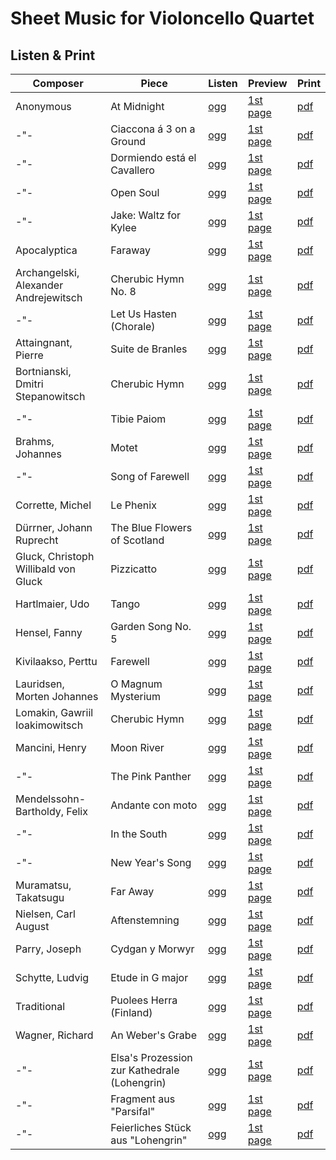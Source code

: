 # Sheet Music for Violoncello Quartet

## Listen & Print

Composer | Piece | Listen | Preview | Print
-------- | ----- | ------ | ------- | -----
Anonymous | At Midnight | [ogg](http://cellist.bplaced.net/ogg/Unbekannt/unbekannt_um_mitternacht.ogg) | [1st page](https://raw.githubusercontent.com/cellist/Lilypond-Sheet-Music/master/Vlc%2C%20Vlc%2C%20Vlc%2C%20Vlc/Unbekannt/Um%20Mitternacht/preview.png) | [pdf](https://github.com/cellist/Lilypond-Sheet-Music/raw/master/Vlc%2C%20Vlc%2C%20Vlc%2C%20Vlc/Unbekannt/Um%20Mitternacht/unbekannt_um_mitternacht.pdf)
-"- | Ciaccona á 3 on a Ground | [ogg](http://cellist.bplaced.net/ogg/Unbekannt/unbekannt_ciaccona.ogg) | [1st page](https://raw.githubusercontent.com/cellist/Lilypond-Sheet-Music/master/Vlc%2C%20Vlc%2C%20Vlc%2C%20Vlc/Unbekannt/Ciaccona/preview.png) | [pdf](https://github.com/cellist/Lilypond-Sheet-Music/raw/master/Vlc%2C%20Vlc%2C%20Vlc%2C%20Vlc/Unbekannt/Ciaccona/unbekannt_ciaccona.pdf)
-"- | Dormiendo está el Cavallero | [ogg](http://cellist.bplaced.net/ogg/Unbekannt/anonymous_dormiendo.ogg) | [1st page](https://raw.githubusercontent.com/cellist/Lilypond-Sheet-Music/master/Vlc%2C%20Vlc%2C%20Vlc%2C%20Vlc/Unbekannt/Dormiendo/preview.png) | [pdf](https://github.com/cellist/Lilypond-Sheet-Music/raw/master/Vlc%2C%20Vlc%2C%20Vlc%2C%20Vlc/Unbekannt/Dormiendo/anonymous_dormiendo.pdf)
-"- | Open Soul | [ogg](http://cellist.bplaced.net/ogg/Unbekannt/unbekannt_open_soul.ogg) | [1st page](https://raw.githubusercontent.com/cellist/Lilypond-Sheet-Music/master/Vlc%2C%20Vlc%2C%20Vlc%2C%20Vlc/Unbekannt/Open%20Soul/preview.png) | [pdf](https://github.com/cellist/Lilypond-Sheet-Music/raw/master/Vlc%2C%20Vlc%2C%20Vlc%2C%20Vlc/Unbekannt/Open%20Soul/unbekannt_open_soul.pdf)
-"- | Jake: Waltz for Kylee | [ogg](http://cellist.bplaced.net/ogg/Unbekannt/unbekannt_walzer_f%c3%bcr_kylee.ogg) | [1st page](https://raw.githubusercontent.com/cellist/Lilypond-Sheet-Music/master/Vlc%2C%20Vlc%2C%20Vlc%2C%20Vlc/Unbekannt/Walzer%20f%C3%BCr%20Kylee/preview.png) | [pdf](https://github.com/cellist/Lilypond-Sheet-Music/raw/master/Vlc%2C%20Vlc%2C%20Vlc%2C%20Vlc/Unbekannt/Walzer%20f%C3%BCr%20Kylee/unbekannt_walzer_f%C3%BCr_kylee.pdf)
Apocalyptica | Faraway | [ogg](http://cellist.bplaced.net/ogg/Apocalyptica/apocalyptica_faraway.ogg) | [1st page](https://raw.githubusercontent.com/cellist/Lilypond-Sheet-Music/master/Vlc%2C%20Vlc%2C%20Vlc%2C%20Vlc/Apocalyptica/Faraway/preview.png) | [pdf](https://github.com/cellist/Lilypond-Sheet-Music/raw/master/Vlc%2C%20Vlc%2C%20Vlc%2C%20Vlc/Apocalyptica/Faraway/apocalyptica_faraway.pdf)
Archangelski, Alexander Andrejewitsch | Cherubic Hymn No. 8 | [ogg](http://cellist.bplaced.net/ogg/Archangelski,%20Alexander%20Andrejewitsch/archangelski_hymne.ogg) | [1st page](https://raw.githubusercontent.com/cellist/Lilypond-Sheet-Music/master/Vlc%2C%20Vlc%2C%20Vlc%2C%20Vlc/Archangelski%2C%20Alexander%20Andrejewitsch/Cherubische%20Hymne%20Nr%208/preview.png) | [pdf](https://github.com/cellist/Lilypond-Sheet-Music/raw/master/Vlc%2C%20Vlc%2C%20Vlc%2C%20Vlc/Archangelski%2C%20Alexander%20Andrejewitsch/Cherubische%20Hymne%20Nr%208/archangelski_hymne.pdf)
-"- | Let Us Hasten (Chorale) | [ogg](http://cellist.bplaced.net/ogg/Archangelski,%20Alexander%20Andrejewitsch/archangelski_choral.ogg) | [1st page](https://raw.githubusercontent.com/cellist/Lilypond-Sheet-Music/master/Vlc%2C%20Vlc%2C%20Vlc%2C%20Vlc/Archangelski%2C%20Alexander%20Andrejewitsch/Choral/preview.png) | [pdf](https://github.com/cellist/Lilypond-Sheet-Music/raw/master/Vlc%2C%20Vlc%2C%20Vlc%2C%20Vlc/Archangelski%2C%20Alexander%20Andrejewitsch/Choral/archangelski_choral.pdf)
Attaingnant, Pierre | Suite de Branles | [ogg](http://cellist.bplaced.net/ogg/Attaingnant,%20Pierre/attaingnant_suite_de_branles.ogg) | [1st page](https://raw.githubusercontent.com/cellist/Lilypond-Sheet-Music/master/Vlc%2C%20Vlc%2C%20Vlc%2C%20Vlc/Attaingnant%2C%20Pierre/Suite%20de%20Branles/preview.png) | [pdf](https://github.com/cellist/Lilypond-Sheet-Music/raw/master/Vlc%2C%20Vlc%2C%20Vlc%2C%20Vlc/Attaingnant%2C%20Pierre/Suite%20de%20Branles/attaingnant_suite_de_branles.pdf)
Bortnianski, Dmitri Stepanowitsch | Cherubic Hymn | [ogg](http://cellist.bplaced.net/ogg/Bortnianski,%20Dmitri/bortnianski_hymne_der_cherubim.ogg) | [1st page](https://raw.githubusercontent.com/cellist/Lilypond-Sheet-Music/master/Vlc%2C%20Vlc%2C%20Vlc%2C%20Vlc/Bortnjanski%2C%20Dmitri%20Stepanowitsch/Hymne%20der%20Cherubim/preview.png) | [pdf](https://github.com/cellist/Lilypond-Sheet-Music/raw/master/Vlc%2C%20Vlc%2C%20Vlc%2C%20Vlc/Bortnjanski%2C%20Dmitri%20Stepanowitsch/Hymne%20der%20Cherubim/bortnianski_hymne_der_cherubim.pdf)
-"- | Tibie Paiom | [ogg](http://cellist.bplaced.net/ogg/Bortnianski,%20Dmitri/bortnjanski_tibie_paiom.ogg) | [1st page](https://raw.githubusercontent.com/cellist/Lilypond-Sheet-Music/master/Vlc%2C%20Vlc%2C%20Vlc%2C%20Vlc/Bortnjanski%2C%20Dmitri%20Stepanowitsch/Tibie%20Paiom/preview.png) | [pdf](https://github.com/cellist/Lilypond-Sheet-Music/raw/master/Vlc%2C%20Vlc%2C%20Vlc%2C%20Vlc/Bortnjanski%2C%20Dmitri%20Stepanowitsch/Tibie%20Paiom/bortnjanski_tibie_paiom.pdf)
Brahms, Johannes | Motet | [ogg](http://cellist.bplaced.net/ogg/Brahms,%20Johannes/brahms_motette.ogg) | [1st page](https://raw.githubusercontent.com/cellist/Lilypond-Sheet-Music/master/Vlc%2C%20Vlc%2C%20Vlc%2C%20Vlc/Brahms%2C%20Johannes/Motette/preview.png) | [pdf](https://github.com/cellist/Lilypond-Sheet-Music/raw/master/Vlc%2C%20Vlc%2C%20Vlc%2C%20Vlc/Brahms%2C%20Johannes/Motette/brahms_motette.pdf)
-"- | Song of Farewell | [ogg](http://cellist.bplaced.net/ogg/Brahms,%20Johannes/brahms_abschiedslied.ogg) | [1st page](https://raw.githubusercontent.com/cellist/Lilypond-Sheet-Music/master/Vlc%2C%20Vlc%2C%20Vlc%2C%20Vlc/Brahms%2C%20Johannes/Abschiedslied/preview.png) | [pdf](https://github.com/cellist/Lilypond-Sheet-Music/raw/master/Vlc%2C%20Vlc%2C%20Vlc%2C%20Vlc/Brahms%2C%20Johannes/Abschiedslied/brahms_abschiedslied.pdf)
Corrette, Michel | Le Phenix | [ogg](http://cellist.bplaced.net/ogg/Corrette,%20Michel/corrette_phenix.ogg) | [1st page](https://raw.githubusercontent.com/cellist/Lilypond-Sheet-Music/master/Vlc%2C%20Vlc%2C%20Vlc%2C%20Vlc/Corrette%2C%20Michel/Le%20Phenix/preview.png) | [pdf](https://github.com/cellist/Lilypond-Sheet-Music/raw/master/Vlc%2C%20Vlc%2C%20Vlc%2C%20Vlc/Corrette%2C%20Michel/Le%20Phenix/corrette_phenix.pdf)
Dürrner, Johann Ruprecht | The Blue Flowers of Scotland | [ogg](http://cellist.bplaced.net/ogg/D%c3%bcrrner,%20Johann%20Ruprecht/d%c3%bcrrner_schottische_volksweise.ogg) | [1st page](https://raw.githubusercontent.com/cellist/Lilypond-Sheet-Music/master/Vlc%2C%20Vlc%2C%20Vlc%2C%20Vlc/D%C3%BCrrner%2C%20Johann%20Ruprecht/Schottische%20Volksweise/preview.png) | [pdf](https://github.com/cellist/Lilypond-Sheet-Music/raw/master/Vlc%2C%20Vlc%2C%20Vlc%2C%20Vlc/D%C3%BCrrner%2C%20Johann%20Ruprecht/Schottische%20Volksweise/d%C3%BCrrner_schottische_volksweise.pdf)
Gluck, Christoph Willibald von Gluck | Pizzicatto | [ogg](http://cellist.bplaced.net/ogg/Gluck,%20Christoph%20Willibald%20von/gluck_pizzicatto_4vlc.ogg) | [1st page](https://raw.githubusercontent.com/cellist/Lilypond-Sheet-Music/master/Vlc%2C%20Vlc%2C%20Vlc%2C%20Vlc/Gluck%2C%20Christoph%20Willibald%20von/Pizzicatto/preview.png) | [pdf](https://github.com/cellist/Lilypond-Sheet-Music/raw/master/Vlc%2C%20Vlc%2C%20Vlc%2C%20Vlc/Gluck%2C%20Christoph%20Willibald%20von/Pizzicatto/gluck_pizzicatto.pdf)
Hartlmaier, Udo | Tango | [ogg](http://cellist.bplaced.net/ogg/Hartlmaier,%20Udo/hartlmaier_tango.ogg) | [1st page](https://raw.githubusercontent.com/cellist/Lilypond-Sheet-Music/master/Vlc%2C%20Vlc%2C%20Vlc%2C%20Vlc/Hartlmaier%2C%20Udo/Tango/preview.png) | [pdf](https://github.com/cellist/Lilypond-Sheet-Music/raw/master/Vlc%2C%20Vlc%2C%20Vlc%2C%20Vlc/Hartlmaier%2C%20Udo/Tango/hartlmaier_tango.pdf)
Hensel, Fanny | Garden Song No. 5 | [ogg](http://cellist.bplaced.net/ogg/Hensel,%20Fanny/hensel_waldesrauschen.ogg) | [1st page](https://raw.githubusercontent.com/cellist/Lilypond-Sheet-Music/master/Vlc%2C%20Vlc%2C%20Vlc%2C%20Vlc/Hensel%2C%20Fanny/Abendlich%20schon%20rauscht%20der%20Wald/preview.png) | [pdf](https://github.com/cellist/Lilypond-Sheet-Music/raw/master/Vlc%2C%20Vlc%2C%20Vlc%2C%20Vlc/Hensel%2C%20Fanny/Abendlich%20schon%20rauscht%20der%20Wald/hensel_waldesrauschen.pdf)
Kivilaakso, Perttu | Farewell | [ogg](http://cellist.bplaced.net/ogg/Kivilaakso,%20Perttu/kivilaakso_farewell.ogg) | [1st page](https://raw.githubusercontent.com/cellist/Lilypond-Sheet-Music/master/Vlc%2C%20Vlc%2C%20Vlc%2C%20Vlc/Kivilaakso%2C%20Perttu/Farewell/preview.png) | [pdf](https://github.com/cellist/Lilypond-Sheet-Music/raw/master/Vlc%2C%20Vlc%2C%20Vlc%2C%20Vlc/Kivilaakso%2C%20Perttu/Farewell/kivilaakso_farewell.pdf)
Lauridsen, Morten Johannes | O Magnum Mysterium | [ogg](http://cellist.bplaced.net/ogg/Lauridsen,%20Morten%20Johannes/lauridsen_o_magnum_mysterium.ogg) | [1st page](https://raw.githubusercontent.com/cellist/Lilypond-Sheet-Music/master/Vlc%2C%20Vlc%2C%20Vlc%2C%20Vlc/Lauridsen%2C%20Morten%20Johannes/O%20Magnum%20Mysterium/preview.png) | [pdf](https://github.com/cellist/Lilypond-Sheet-Music/raw/master/Vlc%2C%20Vlc%2C%20Vlc%2C%20Vlc/Lauridsen%2C%20Morten%20Johannes/O%20Magnum%20Mysterium/lauridsen_o_magnum_mysterium.pdf)
Lomakin, Gawriil Ioakimowitsch | Cherubic Hymn | [ogg](http://cellist.bplaced.net/ogg/Lomakin,%20Gawriil%20Ioakimowitsch/lomakin_hymne_der_cherubim.ogg) | [1st page](https://raw.githubusercontent.com/cellist/Lilypond-Sheet-Music/master/Vlc%2C%20Vlc%2C%20Vlc%2C%20Vlc/Lomakin%2C%20Gawriil%20Ioakimowitsch/Hymne%20der%20Cherubim/preview.png) | [pdf](https://github.com/cellist/Lilypond-Sheet-Music/raw/master/Vlc%2C%20Vlc%2C%20Vlc%2C%20Vlc/Lomakin%2C%20Gawriil%20Ioakimowitsch/Hymne%20der%20Cherubim/lomakin_hymne_der_cherubim.pdf)
Mancini, Henry | Moon River | [ogg](http://cellist.bplaced.net/ogg/Mancini,%20Henry/mancini_moon_river.ogg) | [1st page](https://raw.githubusercontent.com/cellist/Lilypond-Sheet-Music/master/Vlc%2C%20Vlc%2C%20Vlc%2C%20Vlc/Mancini%2C%20Henry/Moon%20River/preview.png) | [pdf](https://github.com/cellist/Lilypond-Sheet-Music/raw/master/Vlc%2C%20Vlc%2C%20Vlc%2C%20Vlc/Mancini%2C%20Henry/Moon%20River/mancini_moon_river.pdf)
-"- | The Pink Panther | [ogg](http://cellist.bplaced.net/ogg/Mancini,%20Henry/mancini_pink_panther.ogg) | [1st page](https://raw.githubusercontent.com/cellist/Lilypond-Sheet-Music/master/Vlc%2C%20Vlc%2C%20Vlc%2C%20Vlc/Mancini%2C%20Henry/The%20Pink%20Panther/preview.png) | [pdf](https://github.com/cellist/Lilypond-Sheet-Music/raw/master/Vlc%2C%20Vlc%2C%20Vlc%2C%20Vlc/Mancini%2C%20Henry/The%20Pink%20Panther/mancini_pink_panther.pdf)
Mendelssohn-Bartholdy, Felix | Andante con moto | [ogg](http://cellist.bplaced.net/ogg/Mendelssohn-Bartholdy,%20Felix/mendelssohn_andante_con_moto.ogg) | [1st page](https://raw.githubusercontent.com/cellist/Lilypond-Sheet-Music/master/Vlc%2C%20Vlc%2C%20Vlc%2C%20Vlc/Mendelssohn-Bartholdy%2C%20Felix/Andante%20con%20moto/preview.png) | [pdf](https://github.com/cellist/Lilypond-Sheet-Music/raw/master/Vlc%2C%20Vlc%2C%20Vlc%2C%20Vlc/Mendelssohn-Bartholdy%2C%20Felix/Andante%20con%20moto/mendelssohn_andante_con_moto.pdf)
-"- | In the South | [ogg](http://cellist.bplaced.net/ogg/Mendelssohn-Bartholdy,%20Felix/mendelssohn_im_s%c3%bcden.ogg) | [1st page](https://raw.githubusercontent.com/cellist/Lilypond-Sheet-Music/master/Vlc%2C%20Vlc%2C%20Vlc%2C%20Vlc/Mendelssohn-Bartholdy%2C%20Felix/Im%20S%C3%BCden/preview.png) | [pdf](https://github.com/cellist/Lilypond-Sheet-Music/raw/master/Vlc%2C%20Vlc%2C%20Vlc%2C%20Vlc/Mendelssohn-Bartholdy%2C%20Felix/Im%20S%C3%BCden/mendelssohn_im_s%C3%BCden.pdf)
-"- | New Year's Song | [ogg](http://cellist.bplaced.net/ogg/Mendelssohn-Bartholdy,%20Felix/mendelssohn_neujahrslied.ogg) | [1st page](https://raw.githubusercontent.com/cellist/Lilypond-Sheet-Music/master/Vlc%2C%20Vlc%2C%20Vlc%2C%20Vlc/Mendelssohn-Bartholdy%2C%20Felix/Neujahrslied/preview.png) | [pdf](https://github.com/cellist/Lilypond-Sheet-Music/raw/master/Vlc%2C%20Vlc%2C%20Vlc%2C%20Vlc/Mendelssohn-Bartholdy%2C%20Felix/Neujahrslied/mendelssohn_neujahrslied.pdf)
Muramatsu, Takatsugu | Far Away | [ogg](http://cellist.bplaced.net/ogg/Muramatsu,%20Takatsugu/muramatsu_far_away.ogg) | [1st page](https://raw.githubusercontent.com/cellist/Lilypond-Sheet-Music/master/Vlc%2C%20Vlc%2C%20Vlc%2C%20Vlc/Muramatsu%2C%20Takatsugu/Far%20Away/preview.png) | [pdf](https://github.com/cellist/Lilypond-Sheet-Music/raw/master/Vlc%2C%20Vlc%2C%20Vlc%2C%20Vlc/Muramatsu%2C%20Takatsugu/Far%20Away/muramatsu_far_away.pdf)
Nielsen, Carl August | Aftenstemning | [ogg](http://cellist.bplaced.net/ogg/Nielsen,%20Carl%20August/nielsen_abendstimmung.ogg) | [1st page](https://raw.githubusercontent.com/cellist/Lilypond-Sheet-Music/master/Vlc%2C%20Vlc%2C%20Vlc%2C%20Vlc/Nielsen%2C%20Carl%20August/Abendstimmung/preview.png) | [pdf](https://github.com/cellist/Lilypond-Sheet-Music/raw/master/Vlc%2C%20Vlc%2C%20Vlc%2C%20Vlc/Nielsen%2C%20Carl%20August/Abendstimmung/nielsen_abendstimmung.pdf)
Parry, Joseph | Cydgan y Morwyr | [ogg](http://cellist.bplaced.net/ogg/Parry,%20Joseph/parry_cydgan_y_morwyr.ogg) | [1st page](https://raw.githubusercontent.com/cellist/Lilypond-Sheet-Music/master/Vlc%2C%20Vlc%2C%20Vlc%2C%20Vlc/Parry%2C%20Joseph/Cydgan%20y%20Morwyr/preview.png) | [pdf](https://github.com/cellist/Lilypond-Sheet-Music/raw/master/Vlc%2C%20Vlc%2C%20Vlc%2C%20Vlc/Parry%2C%20Joseph/Cydgan%20y%20Morwyr/parry_cydgan_y_morwyr.pdf)
Schytte, Ludvig | Etude in G major | [ogg](http://cellist.bplaced.net/ogg/Schytte,%20Ludvig/schytte_et%c3%bcde_in_G.ogg) | [1st page](https://raw.githubusercontent.com/cellist/Lilypond-Sheet-Music/master/Vlc%2C%20Vlc%2C%20Vlc%2C%20Vlc/Schytte%2C%20Ludvig/Et%C3%BCde%20in%20G-Dur/preview.png) | [pdf](https://github.com/cellist/Lilypond-Sheet-Music/raw/master/Vlc%2C%20Vlc%2C%20Vlc%2C%20Vlc/Schytte%2C%20Ludvig/Et%C3%BCde%20in%20G-Dur/schytte_et%C3%BCde_in_G.pdf)
Traditional | Puolees Herra (Finland) | [ogg](http://cellist.bplaced.net/ogg/Traditional/traditional_puolees_herra.ogg) | [1st page](https://raw.githubusercontent.com/cellist/Lilypond-Sheet-Music/master/Vlc%2C%20Vlc%2C%20Vlc%2C%20Vlc/Traditional/Puolees%20Herra/preview.png) | [pdf](https://github.com/cellist/Lilypond-Sheet-Music/raw/master/Vlc%2C%20Vlc%2C%20Vlc%2C%20Vlc/Traditional/Puolees%20Herra/traditional_puolees_herra.pdf)
Wagner, Richard | An Weber's Grabe | [ogg](http://cellist.bplaced.net/ogg/Wagner,%20Richard/wagner_an_webers_grabe.ogg) | [1st page](https://raw.githubusercontent.com/cellist/Lilypond-Sheet-Music/master/Vlc%2C%20Vlc%2C%20Vlc%2C%20Vlc/Wagner%2C%20Richard/An%20Webers%20Grabe/preview.png) | [pdf](https://github.com/cellist/Lilypond-Sheet-Music/raw/master/Vlc%2C%20Vlc%2C%20Vlc%2C%20Vlc/Wagner%2C%20Richard/An%20Webers%20Grabe/wagner_an_webers_grabe.pdf)
-"- | Elsa's Prozession zur Kathedrale (Lohengrin) | [ogg](http://cellist.bplaced.net/ogg/Wagner,%20Richard/wagner_elsas_prozession.ogg) | [1st page](https://raw.githubusercontent.com/cellist/Lilypond-Sheet-Music/master/Vlc%2C%20Vlc%2C%20Vlc%2C%20Vlc/Wagner%2C%20Richard/Elsas%20Prozession/preview.png) | [pdf](https://github.com/cellist/Lilypond-Sheet-Music/raw/master/Vlc%2C%20Vlc%2C%20Vlc%2C%20Vlc/Wagner%2C%20Richard/Elsas%20Prozession/wagner_elsas_prozession.pdf)
-"- | Fragment aus "Parsifal" | [ogg](http://cellist.bplaced.net/ogg/Wagner,%20Richard/wagner_fragment_aus_parsifal.ogg) | [1st page](https://raw.githubusercontent.com/cellist/Lilypond-Sheet-Music/master/Vlc%2C%20Vlc%2C%20Vlc%2C%20Vlc/Wagner%2C%20Richard/Fragment%20aus%20Parsifal/preview.png) | [pdf](https://github.com/cellist/Lilypond-Sheet-Music/raw/master/Vlc%2C%20Vlc%2C%20Vlc%2C%20Vlc/Wagner%2C%20Richard/Fragment%20aus%20Parsifal/wagner_fragment_aus_parsifal.pdf)
-"- | Feierliches Stück aus "Lohengrin" | [ogg](http://cellist.bplaced.net/ogg/Wagner,%20Richard/wagner_feierliches_st%c3%bcck.ogg) | [1st page](https://raw.githubusercontent.com/cellist/Lilypond-Sheet-Music/master/Vlc%2C%20Vlc%2C%20Vlc%2C%20Vlc/Wagner%2C%20Richard/Lohengrin%20Feierliches%20St%C3%BCck/preview.png) | [pdf](https://github.com/cellist/Lilypond-Sheet-Music/raw/master/Vlc%2C%20Vlc%2C%20Vlc%2C%20Vlc/Wagner%2C%20Richard/Lohengrin%20Feierliches%20St%C3%BCck/wagner_feierliches_st%C3%BCck.pdf)
